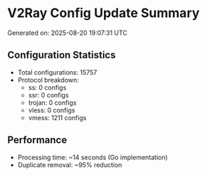 # V2Ray Config Update Summary
Generated on: 2025-08-20 19:07:31 UTC

## Configuration Statistics
- Total configurations: 15757
- Protocol breakdown:
  - ss: 0 configs
  - ssr: 0 configs
  - trojan: 0 configs
  - vless: 0 configs
  - vmess: 1211 configs

## Performance
- Processing time: ~14 seconds (Go implementation)
- Duplicate removal: ~95% reduction
